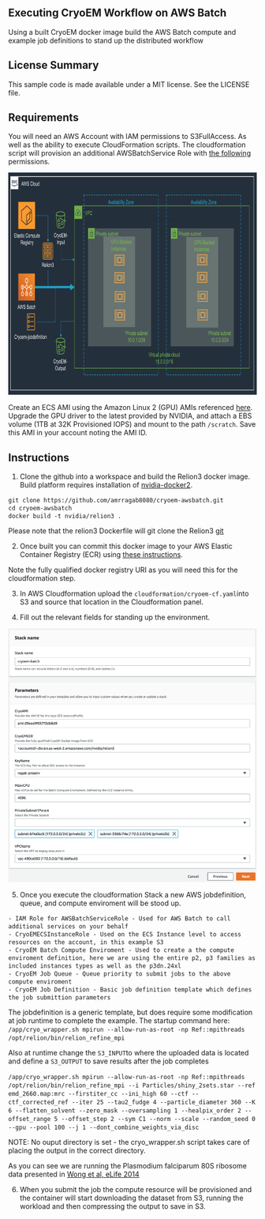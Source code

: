 ## Executing CryoEM Workflow on AWS Batch

Using a built CryoEM docker image build the AWS Batch compute and example job definitions to stand up the distributed workflow 

## License Summary

This sample code is made available under a MIT license. See the LICENSE file.

## Requirements

You will need an AWS Account with IAM permissions to S3FullAccess. As well as the ability to execute CloudFormation scripts. The cloudformation script will provision an additional AWSBatchService Role with [the following](https://docs.aws.amazon.com/batch/latest/userguide/service_IAM_role.html) permissions.

<p align="center">
  <img src="/imgs/arch.png?raw=true" alt="CryoEM Workflow Overview" width="800" height="450"/>
</p>

Create an ECS AMI using the Amazon Linux 2 (GPU) AMIs referenced [here](https://docs.aws.amazon.com/AmazonECS/latest/developerguide/ecs-optimized_AMI.html). Upgrade the GPU driver to the latest provided by NVIDIA, and attach a EBS volume (1TB at 32K Provisioned IOPS) and mount to the path ```/scratch```. Save this AMI in your account noting the AMI ID.

## Instructions

1) Clone the github into a workspace and build the Relion3 docker image. Build platform requires installation of [nvidia-docker2](https://github.com/NVIDIA/nvidia-docker).
```
git clone https://github.com/amrragab8080/cryoem-awsbatch.git
cd cryoem-awsbatch
docker build -t nvidia/relion3 .
```
Please note that the relion3 Dockerfile will git clone the Relion3 [git](https://github.com/3dem/relion.git)

2) Once built you can commit this docker image to your AWS Elastic Container Registry (ECR) using [these instructions](https://docs.aws.amazon.com/AmazonECR/latest/userguide/docker-push-ecr-image.html).

Note the fully qualified docker registry URI as you will need this for the cloudformation step.

3) In AWS Cloudformation upload the ```cloudformation/cryoem-cf.yaml```into S3 and source that location in the Cloudformation panel.

4) Fill out the relevant fields for standing up the environment.
<p align="center">
  <img src="/imgs/cfn.png?raw=true" alt="CloudFormation"/>
</p>

5) Once you execute the cloudformation Stack a new AWS jobdefinition, queue, and compute enviroment will be stood up.
```
- IAM Role for AWSBatchServiceRole - Used for AWS Batch to call additional services on your behalf
- CryoEMECSInstanceRole - Used on the ECS Instance level to access resources on the account, in this example S3
- CryoEM Batch Compute Enviroment - Used to create a the compute enviroment definition, here we are using the entire p2, p3 families as included instances types as well as the p3dn.24xl
- CryoEM Job Queue - Queue priority to submit jobs to the above compute enviroment
- CryoEM Job Definition - Basic job definition template which defines the job submittion parameters
```
The jobdefinition is a generic template, but does require some modification at job runtime to complete the example. The startup command here:
```/app/cryo_wrapper.sh mpirun --allow-run-as-root -np Ref::mpithreads /opt/relion/bin/relion_refine_mpi```

Also at runtime change the ```S3_INPUT```to where the uploaded data is located and define a ```S3_OUTPUT``` to save results after the job completes

```/app/cryo_wrapper.sh mpirun --allow-run-as-root -np Ref::mpithreads /opt/relion/bin/relion_refine_mpi --i Particles/shiny_2sets.star --ref emd_2660.map:mrc --firstiter_cc --ini_high 60 --ctf --ctf_corrected_ref --iter 25 --tau2_fudge 4 --particle_diameter 360 --K 6 --flatten_solvent --zero_mask --oversampling 1 --healpix_order 2 --offset_range 5 --offset_step 2 --sym C1 --norm --scale --random_seed 0 --gpu --pool 100 --j 1 --dont_combine_weights_via_disc```

NOTE: No ouput directory is set - the cryo_wrapper.sh script takes care of placing the output in the correct directory.

As you can see we are running the Plasmodium falciparum 80S ribosome data presented in [Wong et al, eLife 2014](https://elifesciences.org/articles/03080)

6) When you submit the job the compute resource will be provisioned and the container will start downloading the dataset from S3, running the workload and then compressing the output to save in S3.
